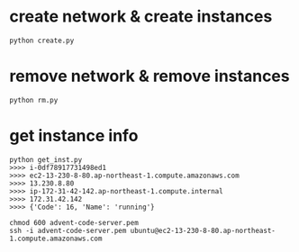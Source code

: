 # create network & create instances

```
python create.py
```

# remove network & remove instances

```
python rm.py
```


# get instance info

```
python get_inst.py
>>>> i-0df78917731498ed1
>>>> ec2-13-230-8-80.ap-northeast-1.compute.amazonaws.com
>>>> 13.230.8.80
>>>> ip-172-31-42-142.ap-northeast-1.compute.internal
>>>> 172.31.42.142
>>>> {'Code': 16, 'Name': 'running'}
```

```
chmod 600 advent-code-server.pem
ssh -i advent-code-server.pem ubuntu@ec2-13-230-8-80.ap-northeast-1.compute.amazonaws.com
```
